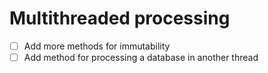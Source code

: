 # Multithreaded processing

-   [ ] Add more methods for immutability
-   [ ] Add method for processing a database in another thread
